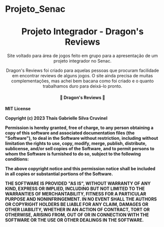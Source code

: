 # Projeto_Senac
<h1 align="center">Projeto Integrador - Dragon's Reviews</h1>

<p align="center">Site voltado para área de jogos feito em grupo para a apresentação de um projeto integrador no Senac.</p>
<p align="center">Dragon's Reviews foi criado para  aquelas pessoas que procuram facilidade em encontrar reviews de alguns jogos. O site ainda precisa de muitas complementações, mas achei bem bacana como foi criado e o quanto trabalhamos duro para deixá-lo pronto.</p>

<h4 align="center">
🐲 Dragon's Reviews 🐉
</h4>
<h4 align="center> 
	🚧 Em construção... 🚧
</h4>

<p>
🛠 Tecnologias Utilizadas

As seguintes ferramentas foram usadas na construção do projeto:

- HTML = Nos permite construir websites e fazer a inserção de novos conteúdos como imagens e vídeos por meio de hipertextos.
- CSS = Trabalha a parte visual da página web, tendo como tarefa separar o conteúdo do site da apresentação visual, assim como todo os aspecto estético da página.
- JavaScript = Nos possibilitou dar funcionalidades em algumas de nossas páginas HTMl e executar comandos.
</p>
<br>
<p align="center> 
  
MIT License

Copyright (c) 2023 Thaís Gabrielle Silva Cruvinel

Permission is hereby granted, free of charge, to any person obtaining a copy
of this software and associated documentation files (the "Software"), to deal
in the Software without restriction, including without limitation the rights
to use, copy, modify, merge, publish, distribute, sublicense, and/or sell
copies of the Software, and to permit persons to whom the Software is
furnished to do so, subject to the following conditions:

The above copyright notice and this permission notice shall be included in all
copies or substantial portions of the Software.

THE SOFTWARE IS PROVIDED "AS IS", WITHOUT WARRANTY OF ANY KIND, EXPRESS OR
IMPLIED, INCLUDING BUT NOT LIMITED TO THE WARRANTIES OF MERCHANTABILITY,
FITNESS FOR A PARTICULAR PURPOSE AND NONINFRINGEMENT. IN NO EVENT SHALL THE
AUTHORS OR COPYRIGHT HOLDERS BE LIABLE FOR ANY CLAIM, DAMAGES OR OTHER
LIABILITY, WHETHER IN AN ACTION OF CONTRACT, TORT OR OTHERWISE, ARISING FROM,
OUT OF OR IN CONNECTION WITH THE SOFTWARE OR THE USE OR OTHER DEALINGS IN THE
SOFTWARE.
</p>
